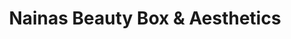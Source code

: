 ---
title: "Nainas Beauty Box & Aesthetics"
url: /ilford/nainas-beauty-box-and-aesthetics/
shop: beauty
---